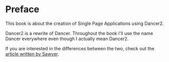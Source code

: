 # Preface

This book is about the creation of Single Page Applications using Dancer2.

Dancer2 is a rewrite of Dancer. Throughout the book I'll use the name Dancer everywhere even though I actually mean Dancer2.

If you are interested in the differences between the two, check out the [article written by Sawyer](http://advent.perldancer.org/2014/2).

